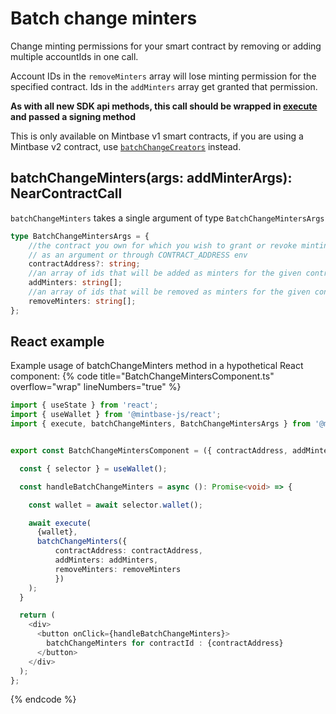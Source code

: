 
# Batch change minters

Change minting permissions for your smart contract by removing or adding multiple accountIds in one call.

Account IDs in the `removeMinters` array will lose minting permission for the specified contract. Ids in the `addMinters` array get granted that permission.

**As with all new SDK api methods, this call should be wrapped in [execute](../#execute) and passed a signing method**

This is only available on Mintbase v1 smart contracts, if you are using a Mintbase v2 contract, use [`batchChangeCreators`](../batchChangeCreators/README.md) instead.


## batchChangeMinters(args: addMinterArgs): NearContractCall

`batchChangeMinters` takes a single argument of type `BatchChangeMintersArgs`

```typescript
type BatchChangeMintersArgs = {
    //the contract you own for which you wish to grant or revoke minting access
    // as an argument or through CONTRACT_ADDRESS env
    contractAddress?: string;
    //an array of ids that will be added as minters for the given contractId, if nothing is provided no minters will be added
    addMinters: string[];
    //an array of ids that will be removed as minters for the given contractId, if nothing is provided no minters will be removed
    removeMinters: string[];
};
```
## React example

Example usage of batchChangeMinters method in a hypothetical React component:
{% code title="BatchChangeMintersComponent.ts" overflow="wrap" lineNumbers="true" %}

```typescript
import { useState } from 'react';
import { useWallet } from '@mintbase-js/react';
import { execute, batchChangeMinters, BatchChangeMintersArgs } from '@mintbase-js/sdk';


export const BatchChangeMintersComponent = ({ contractAddress, addMinters, removeMinters }: BatchChangeMintersArgs): JSX.Element => {

  const { selector } = useWallet();

  const handleBatchChangeMinters = async (): Promise<void> => {

    const wallet = await selector.wallet();

    await execute(
      {wallet},
      batchChangeMinters({
          contractAddress: contractAddress,
          addMinters: addMinters,
          removeMinters: removeMinters
          })
    );
  }

  return (
    <div>
      <button onClick={handleBatchChangeMinters}>
        batchChangeMinters for contractId : {contractAddress}
      </button>
    </div>
  );
};
```
{% endcode %}
